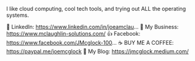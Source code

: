 I like cloud computing, cool tech tools, and trying out ALL the operating systems.

💼 LinkedIn: https://www.linkedin.com/in/joeamclau...
🚀 My Business: https://www.mclaughlin-solutions.com/
👍 Facebook: https://www.facebook.com/JMcglock-100...
☕ BUY ME A COFFEE: https://paypal.me/joemcglock
🔗 My Blog: https://jmcglock.medium.com/
